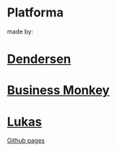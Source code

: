 # Platforma

made by:

# [Dendersen](https://github.com/dendersen)

# [Business Monkey](https://github.com/Business-Monkey)

# [Lukas](https://github.com/ItsLukV)

[Github pages](https://itslukv.github.io/platform/)
